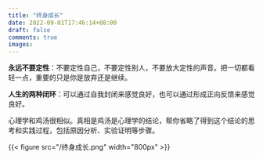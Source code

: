 ```yaml
---
title: "终身成长"
date: 2022-09-01T17:46:14+08:00
draft: false
comments: true
images:
---
```


**永远不要定性**：不要定性自己，不要定性别人，不要放大定性的声音。把一切都看轻一点，重要的只是你是放弃还是继续。

**人生的两种闭环**：可以通过自我封闭来感觉良好，也可以通过形成正向反馈来感觉良好。

心理学和鸡汤很相似。真相是鸡汤是心理学的结论，帮你省略了得到这个结论的思考和实践过程，包括原因分析、实验证明等步骤。

{{< figure src="/终身成长.png" width="800px" >}}

